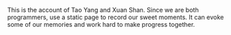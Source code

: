 This is the account of Tao Yang and Xuan Shan. Since we are both programmers, use a static page to record our sweet moments. It can evoke some of our memories and work hard to make progress together.
